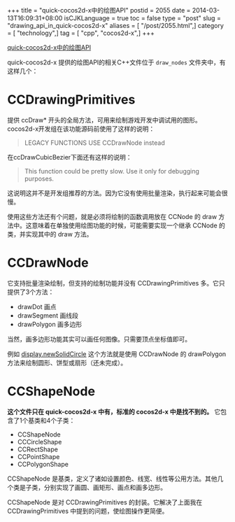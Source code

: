 +++
title = "quick-cocos2d-x中的绘图API"
postid = 2055
date = 2014-03-13T16:09:31+08:00
isCJKLanguage = true
toc = false
type = "post"
slug = "drawing_api_in_quick-cocos2d-x"
aliases = [ "/post/2055.html",]
category = [ "technology",]
tag = [ "cpp", "cocos2d-x",]
+++


[quick-cocos2d-x中的绘图API](https://blog.zengrong.net/post/2055.html)

quick-cocos2d-x 提供的绘图API的相关C++文件位于 `draw_nodes` 文件夹中，有这样几个：

# CCDrawingPrimitives  

提供 ccDraw\* 开头的全局方法，可用来绘制游戏开发中调试用的图形。cocos2d-x开发组在该功能源码前使用了这样的说明：

>LEGACY FUNCTIONS
>USE CCDrawNode instead

在ccDrawCubicBezier下面还有这样的说明：<!--more-->

>This function could be pretty slow. Use it only for debugging purposes. 

这说明这并不是开发组推荐的方法。因为它没有使用批量渲染，执行起来可能会很慢。

使用这些方法还有个问题，就是必须将绘制的函数调用放在 CCNode 的 draw 方法中。这意味着在单独使用绘图功能的时候，可能需要实现一个继承 CCNode 的类，并实现其中的 draw 方法。

# CCDrawNode

它支持批量渲染绘制，但支持的绘制功能并没有 CCDrawingPrimitives 多。它只提供了3个方法：

* drawDot 画点
* drawSegment 画线段 
* drawPolygon 画多边形 

当然，画多边形功能其实可以画任何图像。只需要顶点坐标值即可。

例如 [display.newSolidCircle][1] 这个方法就是使用 CCDrawNode 的 drawPolygon 方法来绘制圆形、饼型或扇形（还未完成）。

# CCShapeNode

**这个文件只在 quick-cocos2d-x 中有，标准的 cocos2d-x 中是找不到的。** 它包含了1个基类和4个子类：

* CCShapeNode
* CCCircleShape
* CCRectShape
* CCPointShape
* CCPolygonShape

CCShapeNode 是基类，定义了诸如设置颜色、线宽、线性等公用方法。其他几个类是子类，分别实现了画圆、画矩形、画点和画多边形。

CCShapeNode 是对 CCDrawingPrimitives 的封装。它解决了上面我在 CCDrawingPrimitives 中提到的问题，使绘图操作更简便。

[1]: https://github.com/zrong/quick-cocos2d-x/blob/develop/framework/display.lua
